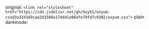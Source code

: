 original:     ``` <link rel="stylesheet" href="https://cdn.jsdelivr.net/gh/OxyX1/oxyum-css@3a324169cae2d1506e174dd1a96efe79fd7c9302/oxyum.css"> ```
plain darkmode: 
